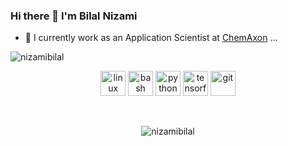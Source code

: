 ### Hi there 👋 I'm Bilal Nizami

- 🔭 I currently work as an Application Scientist at [ChemAxon](https://chemaxon.com/)  ...


<img align="center" src="https://github-readme-stats.vercel.app/api?username=nizamibilal&show_icons=true" alt="nizamibilal" />
<br/>
<p align="center">
  <img src="https://www.vectorlogo.zone/logos/linux/linux-icon.svg" alt="linux" width="40" height="40"/>
  <img src="https://www.vectorlogo.zone/logos/gnu_bash/gnu_bash-icon.svg" alt="bash" width="40" height="40"/>
  <img src="https://www.vectorlogo.zone/logos/python/python-icon.svg" alt="python" width="40" height="40"/>
  <img src="https://www.vectorlogo.zone/logos/tensorflow/tensorflow-icon.svg" alt="tensorflow" width="40" height="40"/>
  <img src="https://www.vectorlogo.zone/logos/git-scm/git-scm-icon.svg" alt="git" width="40" height="40"/>
</p>
<br/>

<p align="center"> <img src="https://komarev.com/ghpvc/?username=nizamibilal" alt="nizamibilal" /> </p>

<!--
**nizamibilal/nizamibilal** is a ✨ _special_ ✨ repository because its `README.md` (this file) appears on your GitHub profile.

Here are some ideas to get you started:

- 🔭 I’m currently working on ...
- 🌱 I’m currently learning ...
- 👯 I’m looking to collaborate on ...
- 🤔 I’m looking for help with ...
- 💬 Ask me about ...
- 📫 How to reach me: ...
- 😄 Pronouns: ...
- ⚡ Fun fact: ...
-->
